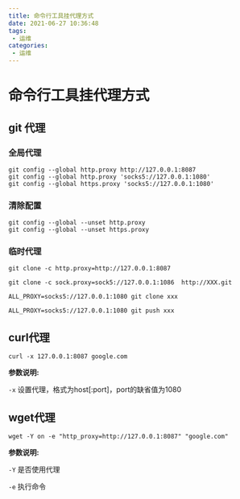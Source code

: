 ```yaml
---
title: 命令行工具挂代理方式
date: 2021-06-27 10:36:48
tags:
 - 运维
categories:
 - 运维
---
```


# 命令行工具挂代理方式

## git 代理

### 全局代理
```
git config --global http.proxy http://127.0.0.1:8087
git config --global http.proxy 'socks5://127.0.0.1:1080'
git config --global https.proxy 'socks5://127.0.0.1:1080'
```
### 清除配置

```
git config --global --unset http.proxy
git config --global --unset https.proxy
```

### 临时代理
```
git clone -c http.proxy=http://127.0.0.1:8087  

git clone -c sock.proxy=sock5://127.0.0.1:1086  http://XXX.git

ALL_PROXY=socks5://127.0.0.1:1080 git clone xxx

ALL_PROXY=socks5://127.0.0.1:1080 git push xxx

```

## curl代理

```
curl -x 127.0.0.1:8087 google.com
```

**参数说明:**

`-x`  设置代理，格式为host[:port]，port的缺省值为1080

## wget代理

```
wget -Y on -e "http_proxy=http://127.0.0.1:8087" "google.com"
```

**参数说明:**

`-Y`  是否使用代理

`-e`  执行命令






